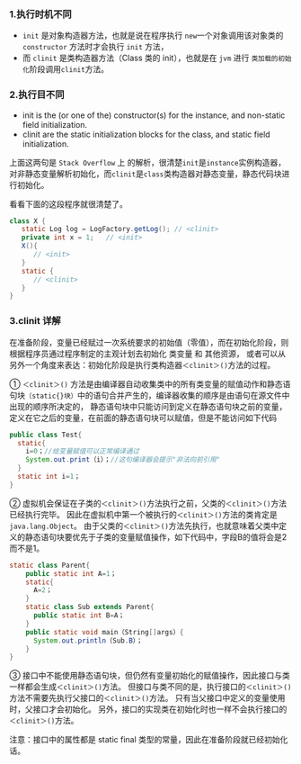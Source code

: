 ### 1.执行时机不同

- `init` 是对象构造器方法，也就是说在程序执行 `new`一个对象调用该对象类的 `constructor` 方法时才会执行 `init` 方法，
- 而 `clinit` 是类构造器方法（Class 类的 init），也就是在 `jvm` 进行 `类加载的初始化`阶段调用`clinit`方法。

### 2.执行目不同

- init is the (or one of the) constructor(s) for the instance, and non-static field initialization.
- clinit are the static initialization blocks for the class, and static field initialization.

上面这两句是 `Stack Overflow` 上 的解析，很清楚`init`是`instance`实例构造器，对非静态变量解析初始化，而`clinit`是`class`类构造器对静态变量，静态代码块进行初始化。

看看下面的这段程序就很清楚了。

```java
class X {
   static Log log = LogFactory.getLog(); // <clinit>
   private int x = 1;   // <init>
   X(){
      // <init>
   }
   static {
      // <clinit>
   }
}
```
### 3.clinit 详解

在准备阶段，变量已经赋过一次系统要求的初始值（零值），而在初始化阶段，则根据程序员通过程序制定的主观计划去初始化 类变量 和 其他资源，
或者可以从另外一个角度来表达：初始化阶段是执行类构造器`＜clinit＞()`方法的过程。

① `＜clinit＞()` 方法是由编译器自动收集类中的所有类变量的赋值动作和静态语句块`（static{}块）`中的语句合并产生的，编译器收集的顺序是由语句在源文件中出现的顺序所决定的，
静态语句块中只能访问到定义在静态语句块之前的变量，定义在它之后的变量，在前面的静态语句块可以赋值，但是不能访问如下代码
```java
public class Test{
  static{
    i=0；//给变量赋值可以正常编译通过
    System.out.print（i）；//这句编译器会提示"非法向前引用"
  }
  static int i=1；
}
```
② 虚拟机会保证在子类的`＜clinit＞()`方法执行之前，父类的`＜clinit＞()`方法已经执行完毕。 
因此在虚拟机中第一个被执行的`＜clinit＞()`方法的类肯定是`java.lang.Object`。
由于父类的`＜clinit＞()`方法先执行，也就意味着父类中定义的静态语句块要优先于子类的变量赋值操作，如下代码中，字段B的值将会是2而不是1。
```java
static class Parent{
    public static int A=1；
    static{
      A=2；
    }
    static class Sub extends Parent{
      public static int B=A；
    }
    public static void main（String[]args）{
      System.out.println（Sub.B）；
    }
}
```
③ 接口中不能使用静态语句块，但仍然有变量初始化的赋值操作，因此接口与类一样都会生成`＜clinit＞()`方法。 
但接口与类不同的是，执行接口的`＜clinit＞()`方法不需要先执行父接口的`＜clinit＞()`方法。 
只有当父接口中定义的变量使用时，父接口才会初始化。 另外，接口的实现类在初始化时也一样不会执行接口的`＜clinit＞()`方法。

注意：接口中的属性都是 static final 类型的常量，因此在准备阶段就已经初始化话。
